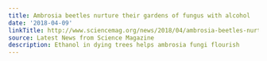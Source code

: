 ```yaml
---
title: Ambrosia beetles nurture their gardens of fungus with alcohol
date: '2018-04-09'
linkTitle: http://www.sciencemag.org/news/2018/04/ambrosia-beetles-nurture-their-gardens-fungus-alcohol
source: Latest News from Science Magazine
description: Ethanol in dying trees helps ambrosia fungi flourish
---
```

